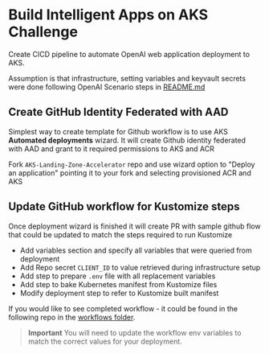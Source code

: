 # Build Intelligent Apps on AKS Challenge

Create CICD pipeline to automate OpenAI web application deployment to AKS.

Assumption is that infrastructure, setting variables and keyvault secrets were done following OpenAI Scenario  steps in [README.md](../AKS-OpenAI-CogServe-Redis-Embeddings/README.md)

## Create GitHub Identity Federated with AAD

Simplest way to create template for Github workflow is to use AKS **Automated deployments** wizard.
It will create Github identity federated with AAD and grant to it required permissions to AKS and ACR

Fork `AKS-Landing-Zone-Accelerator` repo and use wizard option to "Deploy an application" pointing it to your fork and selecting provisioned ACR and AKS

## Update GitHub workflow for Kustomize steps
Once deployment wizard is finished it will create PR with sample github flow that could be updated to match the steps required to run Kustomize

- Add variables section and specify all variables that were queried from deployment 
- Add Repo secret `CLIENT_ID` to value retrieved during infrastructure setup
- Add step to prepare `.env` file with all replacement variables 
- Add step to bake Kubernetes manifest from Kustomize files
- Modify deployment step to refer to Kustomize built manifest


If you would like to see completed workflow - it could be found in the following repo in the [workflows folder](../../.github/workflows/deploy-openai-embeddings-app.yaml). 

 > **Important**
 > You will need to update the workflow env variables to match the correct values for your deployment.
